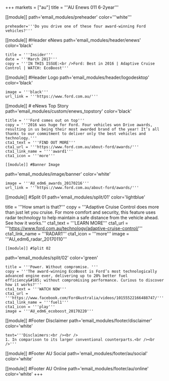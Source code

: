 +++
markets = ["au"]
title = '''AU Enews 011 6-2year'''

[[module]]
path='email_modules/preheader'
color='''white'''

	preheader='''Do you drive one of these four award-winning Ford vehicles?'''

[[module]] #Header eNews
path='email_modules/header/enews'
color='black'

	title = '''Insider'''
	date = '''March 2017'''
	copy = '''IN THIS ISSUE:<br />Ford: Best in 2016 | Adaptive Cruise Control | WATCH: EcoBoost'''

[[module]] #Header Logo
path='email_modules/header/logodesktop'
color='black'

	image = '''black'''
	url_link = '''https://www.ford.com.au/'''

[[module]] # eNews Top Story
path='email_modules/custom/enews_topstory'
color='black'

	title = '''Ford comes out on top'''
	copy = '''2016 was huge for Ford. Four vehicles won Drive awards, resulting in us being their most awarded brand of the year! It’s all thanks to our commitment to deliver only the best vehicles and technology.'''
	cta1_text = '''FIND OUT MORE'''
	cta1_url = '''https://www.ford.com.au/about-ford/awards/'''
	cta1_link_name = ''''award1'''
	cta1_icon = '''more'''

	[[module]] #Banner Image
path='email_modules/image/banner'
color='white'

	image = '''AU_edm6_awards_20170216'''
	url_link = '''https://www.ford.com.au/about-ford/awards/'''

[[module]] #Split 01
path='email_modules/split/01'
color='lightblue'

title = '''How smart is that?'''
	copy = '''Adaptive Cruise Control does more than just let you cruise. For more comfort and security, this feature uses radar technology to help maintain a safe distance from the vehicle ahead. See how it works.'''
	cta1_text = '''LEARN MORE'''
	cta1_url = '''https://www.ford.com.au/technology/adaptive-cruise-control/'''
	cta1_link_name = '''RADAR1'''
	cta1_icon = '''more'''
	image = '''AU_edm6_radar_20170110'''


	[[module]] #Split 02
path='email_modules/split/02'
color='green'

	title = '''Power. Without compromise. '''
	copy = '''The award-winning EcoBoost is Ford’s most technologically advanced engine ever, delivering up to 20% better fuel efficiency&#185; without compromising performance. Curious to discover how it works?'''
	cta1_text = '''WATCH NOW'''
	cta1_url = '''https://www.facebook.com/FordAustralia/videos/10155522166488747/'''
	cta1_link_name = '''fuel1'''
	cta1_icon = '''play'''
	image = '''AU_edm6_ecoboost_20170220'''

[[module]] #Footer Disclaimer
path='email_modules/footer/disclaimer'
color='white'

	text='''Disclaimers:<br /><br />
	1. In comparison to its larger conventional counterparts.<br /><br />'''
	
[[module]] #Footer AU Social
path='email_modules/footer/au/social'
color='white'

[[module]] #Footer AU Online
path='email_modules/footer/au/online'
color='white'
+++
